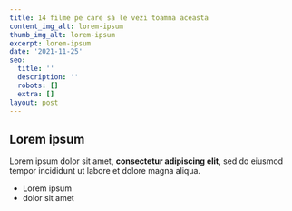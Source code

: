 ```yaml
---
title: 14 filme pe care să le vezi toamna aceasta
content_img_alt: lorem-ipsum
thumb_img_alt: lorem-ipsum
excerpt: lorem-ipsum
date: '2021-11-25'
seo:
  title: ''
  description: ''
  robots: []
  extra: []
layout: post
---
```

## Lorem ipsum

Lorem ipsum dolor sit amet, **consectetur adipiscing elit**, sed do eiusmod tempor incididunt ut labore et dolore magna aliqua.

- Lorem ipsum
- dolor sit amet